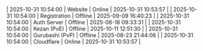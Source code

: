 | 2025-10-31 10:54:00 | Website | Online | 2025-10-31 10:53:57 |
| 2025-10-31 10:54:00 | Registration | Offline | 2025-09-09 16:40:23 |
| 2025-10-31 10:54:00 | Auth Server | Offline | 2025-08-18 09:33:31 |
| 2025-10-31 10:54:00 | Kezan (PvE) | Offline | 2025-10-11 12:51:30 |
| 2025-10-31 10:54:00 | Gurubashi (PvP) | Offline | 2025-08-23 21:44:06 |
| 2025-10-31 10:54:00 | Cloudflare | Online | 2025-10-31 10:53:57 |
